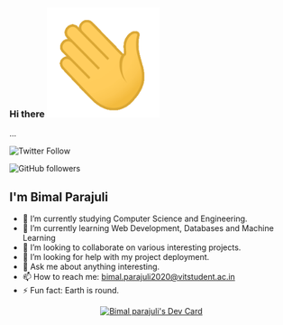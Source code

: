 ### Hi there <img src="https://github.com/bimal-parajuli/bimal-parajuli/blob/main/assets/wave.gif" width="200px">

...


![Twitter Follow](https://img.shields.io/twitter/follow/bimalparajuli5?style=social)

![GitHub followers](https://img.shields.io/github/followers/bimal-parajuli?style=social)


## I'm Bimal Parajuli
- 🔭 I’m currently studying Computer Science and Engineering.
- 🌱 I’m currently learning Web Development, Databases and Machine Learning
- 👯 I’m looking to collaborate on various interesting projects.
- 🤔 I’m looking for help with my project deployment.
- 💬 Ask me about anything interesting.
- 📫 How to reach me: bimal.parajuli2020@vitstudent.ac.in
- ⚡ Fun fact: Earth is round.

<center>
<a href="https://app.daily.dev/bimal_parajuli"><img src="https://api.daily.dev/devcards/e8860b9fcde547b9bf4c98845dc5b458.png?r=60h" width="400" alt="Bimal parajuli's Dev Card"/></a>
</center>

